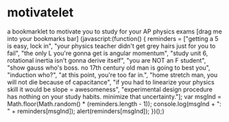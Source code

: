 # motivatelet
a bookmarklet to motivate you to study for your AP physics exams
[drag me into your bookmarks bar] (javascript:(function() {
    reminders = ["getting a 5 is easy, lock in", "your physics teacher didn't get grey hairs just for you to fail",
        "the only L you're gonna get is angular momentum", "study unit 6, rotational inertia isn't gonna derive itself",
        "you are NOT an F student", "show gauss who's boss. no 17th century old man is going to best you", 
        "induction who?", "at this point, you're too far in.", "home stretch man, you will not die because of capacitance",
        "if you had to linearize your physics skill it would be slope = awesomeness", 
        "experimental design procedure has nothing on your study habits. minimize that uncertainty."];
    var msgInd = Math.floor(Math.random() * (reminders.length - 1));
    console.log(msgInd + ": " + reminders[msgInd]);
    alert(reminders[msgInd]);
})();)
